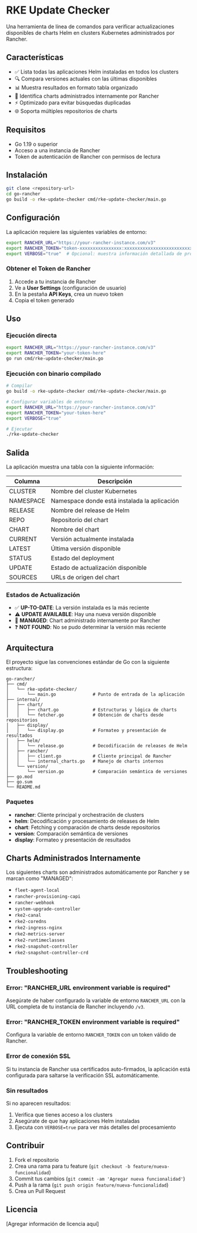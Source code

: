 # RKE Update Checker

Una herramienta de línea de comandos para verificar actualizaciones disponibles de charts Helm en clusters Kubernetes administrados por Rancher.

## Características

- ✅ Lista todas las aplicaciones Helm instaladas en todos los clusters
- 🔍 Compara versiones actuales con las últimas disponibles
- 📊 Muestra resultados en formato tabla organizado
- 🔧 Identifica charts administrados internamente por Rancher
- ⚡ Optimizado para evitar búsquedas duplicadas
- 🌐 Soporta múltiples repositorios de charts

## Requisitos

- Go 1.19 o superior
- Acceso a una instancia de Rancher
- Token de autenticación de Rancher con permisos de lectura

## Instalación

```bash
git clone <repository-url>
cd go-rancher
go build -o rke-update-checker cmd/rke-update-checker/main.go
```

## Configuración

La aplicación requiere las siguientes variables de entorno:

```bash
export RANCHER_URL="https://your-rancher-instance.com/v3"
export RANCHER_TOKEN="token-xxxxxxxxxxxxxxxx:xxxxxxxxxxxxxxxxxxxxxxxxxxxxxxxxxxxxxxxxxxxx"
export VERBOSE="true"  # Opcional: muestra información detallada de procesamiento
```

### Obtener el Token de Rancher

1. Accede a tu instancia de Rancher
2. Ve a **User Settings** (configuración de usuario)
3. En la pestaña **API Keys**, crea un nuevo token
4. Copia el token generado

## Uso

### Ejecución directa

```bash
export RANCHER_URL="https://your-rancher-instance.com/v3"
export RANCHER_TOKEN="your-token-here"
go run cmd/rke-update-checker/main.go
```

### Ejecución con binario compilado

```bash
# Compilar
go build -o rke-update-checker cmd/rke-update-checker/main.go

# Configurar variables de entorno
export RANCHER_URL="https://your-rancher-instance.com/v3"
export RANCHER_TOKEN="your-token-here"
export VERBOSE="true"

# Ejecutar
./rke-update-checker
```

## Salida

La aplicación muestra una tabla con la siguiente información:

| Columna | Descripción |
|---------|-------------|
| CLUSTER | Nombre del cluster Kubernetes |
| NAMESPACE | Namespace donde está instalada la aplicación |
| RELEASE | Nombre del release de Helm |
| REPO | Repositorio del chart |
| CHART | Nombre del chart |
| CURRENT | Versión actualmente instalada |
| LATEST | Última versión disponible |
| STATUS | Estado del deployment |
| UPDATE | Estado de actualización disponible |
| SOURCES | URLs de origen del chart |

### Estados de Actualización

- ✅ **UP-TO-DATE**: La versión instalada es la más reciente
- ⚠️ **UPDATE AVAILABLE**: Hay una nueva versión disponible
- 🔧 **MANAGED**: Chart administrado internamente por Rancher
- ❓ **NOT FOUND**: No se pudo determinar la versión más reciente

## Arquitectura

El proyecto sigue las convenciones estándar de Go con la siguiente estructura:

```
go-rancher/
├── cmd/
│   └── rke-update-checker/
│       └── main.go              # Punto de entrada de la aplicación
├── internal/
│   ├── chart/
│   │   ├── chart.go             # Estructuras y lógica de charts
│   │   └── fetcher.go           # Obtención de charts desde repositorios
│   ├── display/
│   │   └── display.go           # Formateo y presentación de resultados
│   ├── helm/
│   │   └── release.go           # Decodificación de releases de Helm
│   ├── rancher/
│   │   ├── client.go            # Cliente principal de Rancher
│   │   └── internal_charts.go   # Manejo de charts internos
│   └── version/
│       └── version.go           # Comparación semántica de versiones
├── go.mod
├── go.sum
└── README.md
```

### Paquetes

- **rancher**: Cliente principal y orchestración de clusters
- **helm**: Decodificación y procesamiento de releases de Helm
- **chart**: Fetching y comparación de charts desde repositorios
- **version**: Comparación semántica de versiones
- **display**: Formateo y presentación de resultados

## Charts Administrados Internamente

Los siguientes charts son administrados automáticamente por Rancher y se marcan como "MANAGED":

- `fleet-agent-local`
- `rancher-provisioning-capi`
- `rancher-webhook`
- `system-upgrade-controller`
- `rke2-canal`
- `rke2-coredns`
- `rke2-ingress-nginx`
- `rke2-metrics-server`
- `rke2-runtimeclasses`
- `rke2-snapshot-controller`
- `rke2-snapshot-controller-crd`

## Troubleshooting

### Error: "RANCHER_URL environment variable is required"

Asegúrate de haber configurado la variable de entorno `RANCHER_URL` con la URL completa de tu instancia de Rancher incluyendo `/v3`.

### Error: "RANCHER_TOKEN environment variable is required"

Configura la variable de entorno `RANCHER_TOKEN` con un token válido de Rancher.

### Error de conexión SSL

Si tu instancia de Rancher usa certificados auto-firmados, la aplicación está configurada para saltarse la verificación SSL automáticamente.

### Sin resultados

Si no aparecen resultados:

1. Verifica que tienes acceso a los clusters
2. Asegúrate de que hay aplicaciones Helm instaladas
3. Ejecuta con `VERBOSE=true` para ver más detalles del procesamiento

## Contribuir

1. Fork el repositorio
2. Crea una rama para tu feature (`git checkout -b feature/nueva-funcionalidad`)
3. Commit tus cambios (`git commit -am 'Agregar nueva funcionalidad'`)
4. Push a la rama (`git push origin feature/nueva-funcionalidad`)
5. Crea un Pull Request

## Licencia

[Agregar información de licencia aquí]